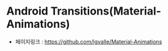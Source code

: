 Android Transitions(Material-Animations)
=====================
- 페이지링크 : https://github.com/lgvalle/Material-Animations